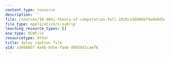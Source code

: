 ```yaml
---
content_type: resource
description: ''
file: /courses/18-404j-theory-of-computation-fall-2020/a36086b74a4b8d5efaebd8658d1caef6_aVv9WXwW95w.srt
file_type: application/x-subrip
learning_resource_types: []
ocw_type: OCWFile
resourcetype: Other
title: 3play caption file
uid: a36086b7-4a4b-8d5e-faeb-d8658d1caef6
---
```

